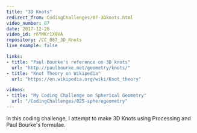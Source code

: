```yaml
---
title: "3D Knots"
redirect_from: CodingChallenges/87-3Dknots.html
video_number: 87
date: 2017-12-20
video_id: r6YMKr1X0VA
repository: /CC_087_3D_Knots
live_example: false

links:
- title: "Paul Bourke's reference on 3D knots"
  url: "http://paulbourke.net/geometry/knots/"
- title: "Knot Theory on Wikipedia"
  url: "https://en.wikipedia.org/wiki/Knot_theory"

videos:
- title: "My Coding Challenge on Spherical Geometry"
  url: "/CodingChallenges/025-spheregeometry"
---
```


In this coding challenge, I attempt to make 3D Knots using Processing and Paul Bourke's formulae.
